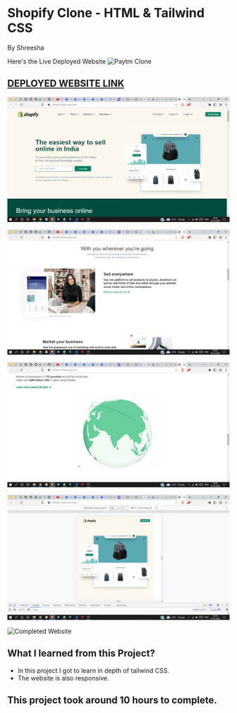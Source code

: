 # Shopify Clone - HTML & Tailwind CSS

By Shreesha

Here's the Live Deployed Website ![Paytm Clone](https://img.shields.io/badge/Shopify-Clone-orange)


## [DEPLOYED WEBSITE LINK](https://shopify-clone-tailwindcss-jsbootcamp.netlify.app/)

![Completed Website](./readmeImages/websiteSnap1.png)

![Completed Website](./readmeImages/websiteSnap2.png)

![Completed Website](./readmeImages/websiteSnap3.png)

![Completed Website](./readmeImages/websiteSnap4.png)

![Completed Website](./readmeImages/websiteSnap5.png)

## What I learned from this Project?

- In this project I got to learn in depth of tailwind CSS.
- The website is also responsive.


## This project took around 10 hours to complete.